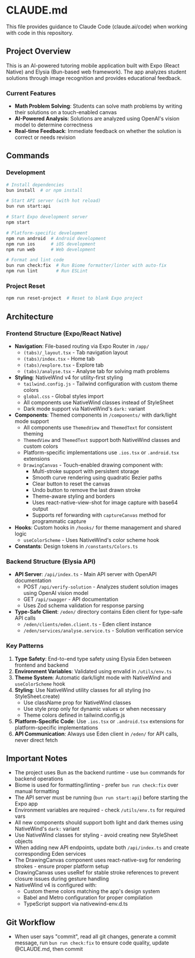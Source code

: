 # CLAUDE.md

This file provides guidance to Claude Code (claude.ai/code) when working with code in this repository.

## Project Overview

This is an AI-powered tutoring mobile application built with Expo (React Native) and Elysia (Bun-based web framework). The app analyzes student solutions through image recognition and provides educational feedback.

### Current Features

- **Math Problem Solving**: Students can solve math problems by writing their solutions on a touch-enabled canvas
- **AI-Powered Analysis**: Solutions are analyzed using OpenAI's vision model to determine correctness
- **Real-time Feedback**: Immediate feedback on whether the solution is correct or needs revision

## Commands

### Development

```bash
# Install dependencies
bun install  # or npm install

# Start API server (with hot reload)
bun run start:api

# Start Expo development server
npm start

# Platform-specific development
npm run android  # Android development
npm run ios      # iOS development
npm run web      # Web development

# Format and lint code
bun run check:fix  # Run Biome formatter/linter with auto-fix
npm run lint       # Run ESLint
```

### Project Reset

```bash
npm run reset-project  # Reset to blank Expo project
```

## Architecture

### Frontend Structure (Expo/React Native)

- **Navigation**: File-based routing via Expo Router in `/app/`
  - `(tabs)/_layout.tsx` - Tab navigation layout
  - `(tabs)/index.tsx` - Home tab
  - `(tabs)/explore.tsx` - Explore tab
  - `(tabs)/analyse.tsx` - Analyse tab for solving math problems
- **Styling**: NativeWind v4 for utility-first styling
  - `tailwind.config.js` - Tailwind configuration with custom theme colors
  - `global.css` - Global styles import
  - All components use NativeWind classes instead of StyleSheet
  - Dark mode support via NativeWind's `dark:` variant
- **Components**: Themed components in `/components/` with dark/light mode support
  - All components use `ThemedView` and `ThemedText` for consistent theming
  - `ThemedView` and `ThemedText` support both NativeWind classes and custom colors
  - Platform-specific implementations use `.ios.tsx` or `.android.tsx` extensions
  - `DrawingCanvas` - Touch-enabled drawing component with:
    - Multi-stroke support with persistent storage
    - Smooth curve rendering using quadratic Bezier paths
    - Clear button to reset the canvas
    - Undo button to remove the last drawn stroke
    - Theme-aware styling and borders
    - Uses react-native-view-shot for image capture with base64 output
    - Supports ref forwarding with `captureCanvas` method for programmatic capture
- **Hooks**: Custom hooks in `/hooks/` for theme management and shared logic
  - `useColorScheme` - Uses NativeWind's color scheme hook
- **Constants**: Design tokens in `/constants/Colors.ts`

### Backend Structure (Elysia API)

- **API Server**: `/api/index.ts` - Main API server with OpenAPI documentation
  - POST `/api/verify-solution` - Analyzes student solution images using OpenAI vision model
  - GET `/api/swagger` - API documentation
  - Uses Zod schema validation for response parsing
- **Type-Safe Client**: `/eden/` directory contains Eden client for type-safe API calls
  - `/eden/clients/eden.client.ts` - Eden client instance
  - `/eden/services/analyse.service.ts` - Solution verification service

### Key Patterns

1. **Type Safety**: End-to-end type safety using Elysia Eden between frontend and backend
2. **Environment Variables**: Validated using envalid in `/utils/env.ts`
3. **Theme System**: Automatic dark/light mode with NativeWind and `useColorScheme` hook
4. **Styling**: Use NativeWind utility classes for all styling (no StyleSheet.create)
   - Use className prop for NativeWind classes
   - Use style prop only for dynamic values or when necessary
   - Theme colors defined in tailwind.config.js
5. **Platform-Specific Code**: Use `.ios.tsx` or `.android.tsx` extensions for platform-specific implementations
6. **API Communication**: Always use Eden client in `/eden/` for API calls, never direct fetch

## Important Notes

- The project uses Bun as the backend runtime - use `bun` commands for backend operations
- Biome is used for formatting/linting - prefer `bun run check:fix` over manual formatting
- The API server must be running (`bun run start:api`) before starting the Expo app
- Environment variables are required - check `/utils/env.ts` for required vars
- All new components should support both light and dark themes using NativeWind's `dark:` variant
- Use NativeWind classes for styling - avoid creating new StyleSheet objects
- When adding new API endpoints, update both `/api/index.ts` and create corresponding Eden services
- The DrawingCanvas component uses react-native-svg for rendering strokes - ensure proper platform setup
- DrawingCanvas uses useRef for stable stroke references to prevent closure issues during gesture handling
- NativeWind v4 is configured with:
  - Custom theme colors matching the app's design system
  - Babel and Metro configuration for proper compilation
  - TypeScript support via nativewind-env.d.ts

## Git Workflow

- When user says "commit", read all git changes, generate a commit message, run `bun run check:fix` to ensure code quality, update @CLAUDE.md, then commit
